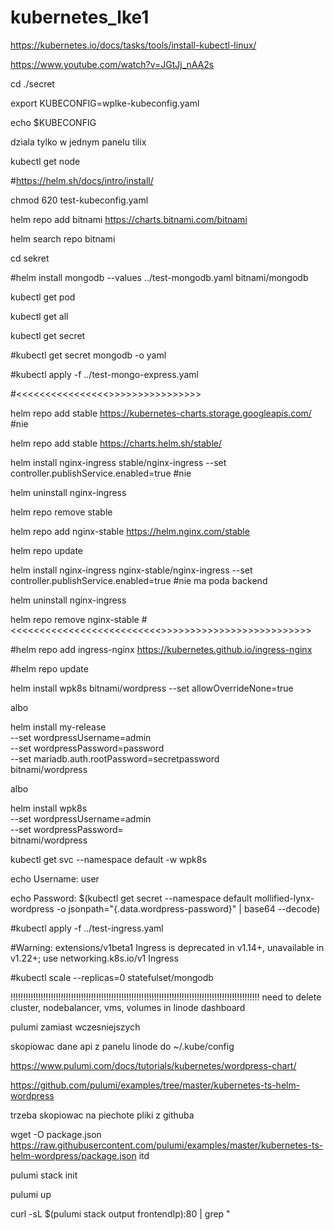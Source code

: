 # kubernetes_lke1

https://kubernetes.io/docs/tasks/tools/install-kubectl-linux/

https://www.youtube.com/watch?v=JGtJj_nAA2s

cd ./secret

export KUBECONFIG=wplke-kubeconfig.yaml

echo $KUBECONFIG

dziala tylko w jednym panelu tilix

kubectl get node

#https://helm.sh/docs/intro/install/

chmod 620 test-kubeconfig.yaml

helm repo add bitnami https://charts.bitnami.com/bitnami

helm search repo bitnami

cd sekret

#helm install mongodb --values ../test-mongodb.yaml bitnami/mongodb

kubectl get pod 

kubectl get all

kubectl get secret

#kubectl get secret mongodb -o yaml

#kubectl apply -f ../test-mongo-express.yaml

#<<<<<<<<<<<<<<<<>>>>>>>>>>>>>>>>

helm repo add stable https://kubernetes-charts.storage.googleapis.com/ #nie

helm repo add stable https://charts.helm.sh/stable/

helm install nginx-ingress stable/nginx-ingress --set controller.publishService.enabled=true #nie

helm uninstall nginx-ingress

helm repo remove stable

helm repo add nginx-stable https://helm.nginx.com/stable

helm repo update

helm install nginx-ingress nginx-stable/nginx-ingress --set controller.publishService.enabled=true #nie ma poda backend

helm uninstall nginx-ingress

helm repo remove nginx-stable
#<<<<<<<<<<<<<<<<<<<<<<<<<<>>>>>>>>>>>>>>>>>>>>>>>>>>

#helm repo add ingress-nginx https://kubernetes.github.io/ingress-nginx

#helm repo update

helm install wpk8s bitnami/wordpress --set allowOverrideNone=true

albo

helm install my-release \
  --set wordpressUsername=admin \
  --set wordpressPassword=password \
  --set mariadb.auth.rootPassword=secretpassword \
    bitnami/wordpress

albo 

helm install wpk8s \
  --set wordpressUsername=admin \
  --set wordpressPassword= \
    bitnami/wordpress



kubectl get svc --namespace default -w wpk8s

echo Username: user

echo Password: $(kubectl get secret --namespace default mollified-lynx-wordpress -o jsonpath="{.data.wordpress-password}" | base64 --decode)



#kubectl apply -f ../test-ingress.yaml

#Warning: extensions/v1beta1 Ingress is deprecated in v1.14+, unavailable in v1.22+; use networking.k8s.io/v1 Ingress

#kubectl scale --replicas=0 statefulset/mongodb

!!!!!!!!!!!!!!!!!!!!!!!!!!!!!!!!!!!!!!!!!!!!!!!!!!!!!!!!!!!!!!!!!!!!!!!!!!!!!!!!!!!!!!!!!!!!!!!!!!!
need to delete cluster, nodebalancer, vms, volumes in linode dashboard

pulumi zamiast wczesniejszych

skopiowac dane api z panelu linode do ~/.kube/config

https://www.pulumi.com/docs/tutorials/kubernetes/wordpress-chart/

https://github.com/pulumi/examples/tree/master/kubernetes-ts-helm-wordpress

trzeba skopiowac na piechote pliki z githuba

wget -O package.json https://raw.githubusercontent.com/pulumi/examples/master/kubernetes-ts-helm-wordpress/package.json
itd

pulumi stack init 

pulumi up

curl -sL $(pulumi stack output frontendIp):80 | grep "<title>"

usuwanie: 

pulumi destroy
